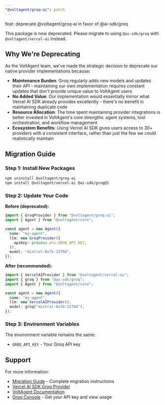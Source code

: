 ```yaml
---
"@voltagent/groq-ai": patch
---
```


feat: deprecate @voltagent/groq-ai in favor of @ai-sdk/groq

This package is now deprecated. Please migrate to using `@ai-sdk/groq` with `@voltagent/vercel-ai` instead.

## Why We're Deprecating

As the VoltAgent team, we've made the strategic decision to deprecate our native provider implementations because:

- **Maintenance Burden**: Groq regularly adds new models and updates their API - maintaining our own implementation requires constant updates that don't provide unique value to VoltAgent users
- **No Added Value**: Our implementation would essentially mirror what Vercel AI SDK already provides excellently - there's no benefit in maintaining duplicate code
- **Resource Allocation**: The time spent maintaining provider integrations is better invested in VoltAgent's core strengths: agent systems, tool orchestration, and workflow management
- **Ecosystem Benefits**: Using Vercel AI SDK gives users access to 30+ providers with a consistent interface, rather than just the few we could realistically maintain

## Migration Guide

### Step 1: Install New Packages

```bash
npm uninstall @voltagent/groq-ai
npm install @voltagent/vercel-ai @ai-sdk/groq@1
```

### Step 2: Update Your Code

**Before (deprecated):**

```typescript
import { GroqProvider } from "@voltagent/groq-ai";
import { Agent } from "@voltagent/core";

const agent = new Agent({
  name: "my-agent",
  llm: new GroqProvider({
    apiKey: process.env.GROQ_API_KEY,
  }),
  model: "mixtral-8x7b-32768",
});
```

**After (recommended):**

```typescript
import { VercelAIProvider } from "@voltagent/vercel-ai";
import { groq } from "@ai-sdk/groq";
import { Agent } from "@voltagent/core";

const agent = new Agent({
  name: "my-agent",
  llm: new VercelAIProvider(),
  model: groq("mixtral-8x7b-32768"),
});
```

### Step 3: Environment Variables

The environment variable remains the same:

- `GROQ_API_KEY` - Your Groq API key

## Support

For more information:

- [Migration Guide](https://voltagent.dev/docs/providers/groq-ai/) - Complete migration instructions
- [Vercel AI SDK Groq Provider](https://sdk.vercel.ai/providers/ai-sdk-providers/groq)
- [VoltAgent Documentation](https://voltagent.dev/docs/providers/vercel-ai)
- [Groq Console](https://console.groq.com/) - Get your API key and view usage
